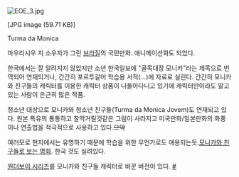 ![EOE_3.jpg](//rv.wkcdn.net/http://rigvedawiki.net/r1/pds/EOE_3.jpg)

[JPG image (59.71 KB)]

Turma da Monica

마우리시우 지 소우자가 그린 [브라질](%EB%B8%8C%EB%9D%BC%EC%A7%88.md)의 국민만화. 애니메이션화도 되었다.

한국에서는 잘 알려지지 않았지만 소년 한국일보에 "골목대장 모니카"라는 제목으로 번역되어 연재되거나, 간간히 포르투갈어 학습용
서적(...)에 자료로 실린다. 간간히 모니카와 친구들의 캐릭터를 이용한 캐릭터 상품이 나돌아다니고 있기에 캐릭터만이라도 알고 있는 사람이
은근히 많은 작품.

청소년 대상으로 모니카와 청소년 친구들(Turma da Monica Jovem)도 연재되고 있다. 원본 특유의 통통하고 찰딱거릴것같은 그림이
사라지고 미국만화/일본만화의 화풍이나 연출법을 적극적으로 사용하고 있다.<del>으악</del>

여러모로 현지에서는 유명하기 때문에 학습을 위한 무언가로도 애용되는듯.[모니카와 친구들로 보는
명화](http://blog.daum.net/gtrman/15856349). 한국 것도 실려있다.

[원더보이 시리즈](%EC%9B%90%EB%8D%94%EB%B3%B4%EC%9D%B4%20%EC%8B%9C%EB%A6%AC%EC%A6%88.md)를 모니카와 친구들 캐릭터로 바꾼 버전이 있다.
[#](http://www.hardcoregaming101.net/wonderboy/wonderboy4.htm)

